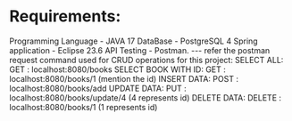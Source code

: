 <h1>Requirements:</h1>
Programming Language - JAVA 17
DataBase - PostgreSQL 4
Spring application - Eclipse 23.6
API Testing - Postman.
---
refer the postman request command used for CRUD operations for this project:
SELECT ALL:
GET : localhost:8080/books
SELECT BOOK WITH ID:
GET : localhost:8080/books/1  (mention the id)
INSERT DATA:
POST : localhost:8080/books/add
UPDATE DATA: 
PUT : localhost:8080/books/update/4 (4 represents id)
DELETE DATA:
DELETE : localhost:8080/books/1 (1 represents id)
